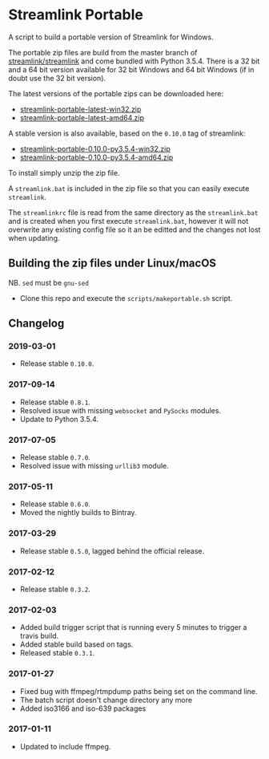 # Streamlink Portable
A script to build a portable version of Streamlink for Windows.

The portable zip files are build from the master branch of [streamlink/streamlink](https://github.com/streamlink/streamlink) and come bundled with Python 3.5.4. There is a 32 bit and a 64 bit version available for 32 bit Windows and 64 bit Windows (if in doubt use the 32 bit version).

The latest versions of the portable zips can be downloaded here:
- [streamlink-portable-latest-win32.zip](https://dl.bintray.com/beardypig/streamlink-portable/streamlink-portable-latest-win32.zip)
- [streamlink-portable-latest-amd64.zip](https://dl.bintray.com/beardypig/streamlink-portable/streamlink-portable-latest-amd64.zip)

A stable version is also available, based on the `0.10.0` tag of streamlink:
- [streamlink-portable-0.10.0-py3.5.4-win32.zip](https://github.com/beardypig/streamlink-portable/releases/download/0.10.0/streamlink-portable-0.10.0-py3.5.4-win32.zip)
- [streamlink-portable-0.10.0-py3.5.4-amd64.zip](https://github.com/beardypig/streamlink-portable/releases/download/0.10.0/streamlink-portable-0.10.0-py3.5.4-amd64.zip)

To install simply unzip the zip file.

A `streamlink.bat` is included in the zip file so that you can easily execute `streamlink`. 

The `streamlinkrc` file is read from the same directory as the `streamlink.bat` and is created when you first execute `streamlink.bat`, however it will not overwrite any existing config file so it an be editted and the changes not lost when updating.  

## Building the zip files under Linux/macOS

NB. `sed` must be `gnu-sed`

- Clone this repo and execute the `scripts/makeportable.sh` script. 


## Changelog

### 2019-03-01

* Release stable `0.10.0`.

### 2017-09-14

* Release stable `0.8.1`.
* Resolved issue with missing `websocket` and `PySocks` modules.
* Update to Python 3.5.4.

### 2017-07-05

 * Release stable `0.7.0`.
 * Resolved issue with missing `urllib3` module.

### 2017-05-11

 * Release stable `0.6.0`.
 * Moved the nightly builds to Bintray. 
 
### 2017-03-29

 * Release stable `0.5.0`, lagged behind the official release.

### 2017-02-12

 * Release stable `0.3.2`.

### 2017-02-03

 * Added build trigger script that is running every 5 minutes to trigger a travis build.
 * Added stable build based on tags.
 * Released stable `0.3.1`.

### 2017-01-27

 * Fixed bug with ffmpeg/rtmpdump paths being set on the command line.
 * The batch script doesn't change directory any more
 * Added iso3166 and iso-639 packages 

### 2017-01-11

 * Updated to include ffmpeg.
